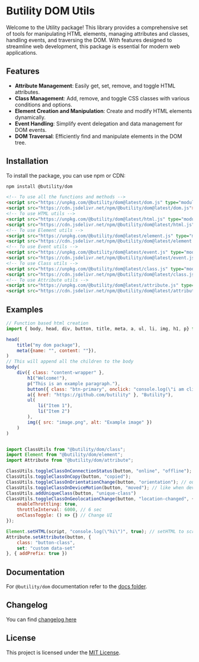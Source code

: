 # Butility DOM Utils

Welcome to the Utility package! This library provides a comprehensive set of tools for manipulating HTML elements, managing attributes and classes, handling events, and traversing the DOM. With features designed to streamline web development, this package is essential for modern web applications.

## Features

- **Attribute Management**: Easily get, set, remove, and toggle HTML attributes.
- **Class Management**: Add, remove, and toggle CSS classes with various conditions and options.
- **Element Creation and Manipulation**: Create and modify HTML elements dynamically.
- **Event Handling**: Simplify event delegation and data management for DOM events.
- **DOM Traversal**: Efficiently find and manipulate elements in the DOM tree.


## Installation

To install the package, you can use npm or CDN:

```sh
npm install @butility/dom
```

```html
<!-- To use all the functions and methods -->
<script src="https://unpkg.com/@butility/dom@latest/dom.js" type="module"></script>
<script src="https://cdn.jsdelivr.net/npm/@butility/dom@latest/dom.js"></script>
<!-- To use HTML utils -->
<script src="https://unpkg.com/@butility/dom@latest/html.js" type="module"></script>
<script src="https://cdn.jsdelivr.net/npm/@butility/dom@latest/html.js"></script>
<!-- To use Element utils -->
<script src="https://unpkg.com/@butility/dom@latest/element.js" type="module"></script>
<script src="https://cdn.jsdelivr.net/npm/@butility/dom@latest/element.js"></script>
<!-- To use Event utils -->
<script src="https://unpkg.com/@butility/dom@latest/event.js" type="module"></script>
<script src="https://cdn.jsdelivr.net/npm/@butility/dom@latest/event.js"></script>
<!-- To use Class utils -->
<script src="https://unpkg.com/@butility/dom@latest/class.js" type="module"></script>
<script src="https://cdn.jsdelivr.net/npm/@butility/dom@latest/class.js"></script>
<!-- To use Attribute utils -->
<script src="https://unpkg.com/@butility/dom@latest/attribute.js" type="module"></script>
<script src="https://cdn.jsdelivr.net/npm/@butility/dom@latest/attribute.js"></script>
```
## Examples

```javascript
// Function based html creation
import { body, head, div, button, title, meta, a, ul, li, img, h1, p} from "@butility/dom/html";

head(
    title("my dom package"),
    meta({name: "", content: ""}),
)
// This will append all the children to the body
body(
    div({ class: "content-wrapper" },
        h1("Welcome!"),
        p("This is an example paragraph."),
        button({ class: "btn-primary", onclick: "console.log(\"i am clicked\")" }, "Click Me"),
        a({ href: "https://github.com/butility" }, "Butility"),
        ul(
            li("Item 1"),
            li("Item 2")
        ),
        img({ src: "image.png", alt: "Example image" })
    )
)
```

```javascript

import ClassUtils from "@butility/dom/class";
import Element from "@butility/dom/element";
import Attribute from "@butility/dom/attribute";

ClassUtils.toggleClassOnConnectionStatus(button, "online", "offline");
ClassUtils.toggleClassOnCopy(button, "copied");
ClassUtils.toggleClassOnOrientationChange(button, "orientation"); // output class name `orientation-portrait or landscape
ClassUtils.toggleClassOnDeviceMotion(button, "moved"); // like when device is tilted
ClassUtils.addUniqueClass(button, "unique-class")
ClassUtils.toggleClassOnGeolocationChange(button, "location-changed", {
    enableThrottling: true,
    throttleInterval: 6000, // 6 sec
    onClassToggle: () => {} // Change UI 
});

Element.setHTML(script, "console.log(\"hi\")", true); // setHTML to script
Attribute.setAttribute(button, {
    class: "button-class",
    set: "custom data-set"
}, { addPrefix: true })
```

## Documentation

For `@butility/dom` documentation refer to the [docs folder](https://github.com/butility/dom/tree/main/docs).

## Changelog

You can find [changelog here](https://github.com/butility/dom/tree/main/docs/changelog.md)

## License

This project is licensed under the [MIT License](LICENSE).